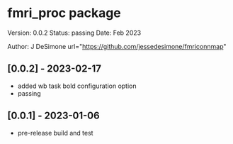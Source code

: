 fmri_proc package
==========
Version: 0.0.2
Status: passing
Date: Feb 2023

Author: J DeSimone
url="https://github.com/jessedesimone/fmriconnmap"

## [0.0.2] - 2023-02-17
- added wb task bold configuration option
- passing

## [0.0.1] - 2023-01-06
- pre-release build and test